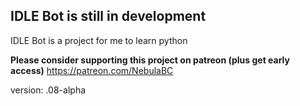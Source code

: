 IDLE Bot is still in development
--------------------------------

IDLE Bot is a project for me to learn python

**Please consider supporting this project on patreon (plus get early access)**
https://patreon.com/NebulaBC
 
version: .08-alpha
